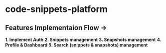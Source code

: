 # code-snippets-platform


## Features Implementaion Flow ->

**1. Implement Auth**
**2. Snippets management**
**3. Snapshots management**
**4. Profile & Dashboard**
**5. Search (snippets & snapshots) management**
